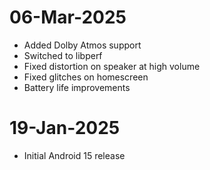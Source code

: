 # 06-Mar-2025
- Added Dolby Atmos support
- Switched to libperf
- Fixed distortion on speaker at high volume
- Fixed glitches on homescreen
- Battery life improvements

# 19-Jan-2025
- Initial Android 15 release

